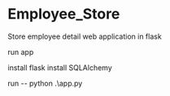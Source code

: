 # Employee_Store
Store employee detail web application in flask


run app 

install flask
install SQLAlchemy

run   -- python .\app.py
